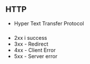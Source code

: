 ## HTTP

- Hyper Text Transfer Protocol

###

- 2xx i success
- 3xx - Redirect
- 4xx - Client Error
- 5xx  - Server error
